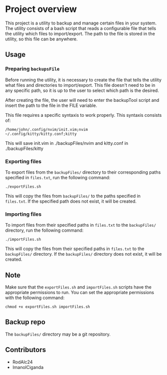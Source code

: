 # Project overview

This project is a utility to backup and manage certain files in your system. The utility consists of a bash script that reads a configurable file that tells the utility which files to import/export.
The path to the file is stored in the utility, so this file can be anywhere.

## Usage

### Preparing `backupsFile`

Before running the utility, it is necessary to create the file that tells the utility what files and directories to import/export.
This file doesn't need to be in any specific path, so it is up to the user to select which path is the desired.

After creating the file, the user will need to enter the backupTool script and insert the path to the file in the FILE variable.

This file requires a specific syntaxis to work properly. This syntaxis consists of:


``` 
/home/john/.config/nvim/init.vim;nvim
~/.config/kitty/kitty.conf;kitty
```

This will save init.vim in ./backupFiles/nvim and kitty.conf in ./backupFiles/kitty

### Exporting files

To export files from the `backupFiles/` directory to their corresponding paths specified in `files.txt`, run the following command:

``` 
./exportFiles.sh 
```

This will copy the files from `backupFiles/` to the paths specified in `files.txt`. If the specified path does not exist, it will be created.

### Importing files

To import files from their specified paths in `files.txt` to the `backupFiles/` directory, run the following command:

```
./importFiles.sh
``` 

This will copy the files from their specified paths in `files.txt` to the `backupFiles/` directory. If the `backupFiles/` directory does not exist, it will be created.

## Note

Make sure that the `exportFiles.sh` and `importFiles.sh` scripts have the appropriate permissions to run. You can set the appropriate permissions with the following command:

``` 
chmod +x exportFiles.sh importFiles.sh
``` 

## Backup repo

The `backupFiles/` directory may be a git repository.

## Contributors

- RodAlc24
- ImanolCiganda
